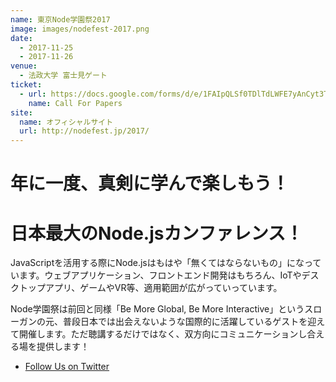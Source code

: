 ```yaml
---
name: 東京Node学園祭2017
image: images/nodefest-2017.png
date:
  - 2017-11-25
  - 2017-11-26
venue:
  - 法政大学 富士見ゲート
ticket:
  - url: https://docs.google.com/forms/d/e/1FAIpQLSf0TDlTdLWFE7yAnCyt3T_MCtJW-7u3T4XEpOVuZM61SnzG6w/viewform
    name: Call For Papers
site:
  name: オフィシャルサイト
  url: http://nodefest.jp/2017/
---
```


# 年に一度、真剣に学んで楽しもう！
# 日本最大のNode.jsカンファレンス！

JavaScriptを活用する際にNode.jsはもはや「無くてはならないもの」になっています。ウェブアプリケーション、フロントエンド開発はもちろん、IoTやデスクトップアプリ、ゲームやVR等、適用範囲が広がっていっています。

Node学園祭は前回と同様「Be More Global, Be More Interactive」というスローガンの元、普段日本では出会えないような国際的に活躍しているゲストを迎えて開催します。ただ聴講するだけではなく、双方向にコミュニケーションし合える場を提供します！

- [Follow Us on Twitter](https://twitter.com/nodefest)

